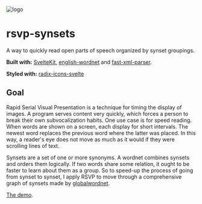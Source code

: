 ![logo](https://rsvp-synsets.vercel.app/favicon.png)
# rsvp-synsets 

A way to quickly read open parts of speech organized by synset groupings.

<strong>Built with:</strong>
[SvelteKit](https://github.com/sveltejs/kit), [english-wordnet](https://github.com/globalwordnet/english-wordnet) and [fast-xml-parser](https://github.com/NaturalIntelligence/fast-xml-parser).

<strong>Styled with:</strong>
[radix-icons-svelte](https://github.com/Brisklemonade/radix-icons-svelte)

## Goal

Rapid Serial Visual Presentation is a technique for timing the display of images. A program serves content very quickly, which forces a person to break their own subvocalization habits. One use case is for speed reading. When words are shown on a screen, each display for short intervals. The newest word replaces the previous word where the latter was placed. In this way, a reader's eye does not move as much as it would if they were scrolling lines of text.

Synsets are a set of one or more synonyms. A wordnet combines synsets and orders them logically. If two words share some relation, it ought to be faster to learn about them as a group. So to speed-up the process of going from synset to synset, I apply RSVP to move through a comprehensive graph of synsets made by [globalwordnet](https://github.com/globalwordnet).

[The demo](https://rsvp-synsets.vercel.app/).